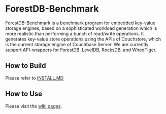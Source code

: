 ForestDB-Benchmark
==================
ForestDB-Benchmark is a benchmark program for embedded key-value storage engines, based on a sophisticated workload generation which is more realistic than performing a bunch of read/write operations. It generates key-value store operations using the APIs of Couchstore, which is the current storage engine of Couchbase Server. We are currently support API-wrappers for ForestDB, LevelDB, RocksDB, and WiredTiger.

How to Build
----
Please refer to [INSTALL.MD](https://github.com/couchbaselabs/ForestDB-Benchmark/blob/master/INSTALL.md)


How to Use
----
Please visit the [wiki pages](https://github.com/couchbaselabs/ForestDB-Benchmark/wiki).